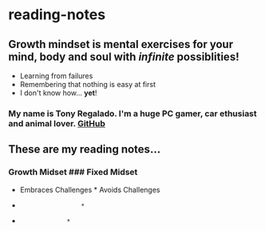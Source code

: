 # reading-notes


## Growth mindset is mental exercises for your mind, body and soul with *infinite* possiblities!
- Learning from failures
- Remembering that nothing is easy at first
- I don't know how... **yet**!

### My name is Tony Regalado. I'm a huge PC gamer, car ethusiast and animal lover. [GitHub](https://github.com/EddieRegal)

## These are my reading notes...
### Growth Midset      ### Fixed Midset
* Embraces Challenges  * Avoids Challenges 
*                      *  
*                  *
